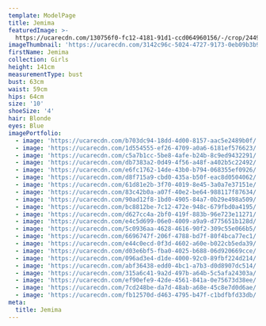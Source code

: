 ```yaml
---
template: ModelPage
title: Jemima
featuredImage: >-
  https://ucarecdn.com/130756f0-fc12-4181-91d1-ccd064960156/-/crop/2449x1487/0,0/-/preview/
imageThumbnail: 'https://ucarecdn.com/3142c96c-5024-4727-9173-0eb09b3b9552/'
firstName: Jemima
collection: Girls
height: 141cm
measurementType: bust
bust: 63cm
waist: 59cm
hips: 64cm
size: '10'
shoeSize: '4'
hair: Blonde
eyes: Blue
imagePortfolio:
  - image: 'https://ucarecdn.com/b703dc94-18dd-4d00-8157-aac5e2489b0f/'
  - image: 'https://ucarecdn.com/1d554555-ef26-4709-a0a6-6181ef576623/'
  - image: 'https://ucarecdn.com/c5a7b1cc-5be8-4afe-b24b-8c9ed9432291/'
  - image: 'https://ucarecdn.com/db7383a2-0d49-4f56-a48f-a402b5c22492/'
  - image: 'https://ucarecdn.com/e6fc1762-14de-43b0-b794-068355ef0926/'
  - image: 'https://ucarecdn.com/d8f715a9-cbd0-435a-b50f-eac8d0504062/'
  - image: 'https://ucarecdn.com/61d81e2b-3f70-4019-8e45-3a0a7e37151e/'
  - image: 'https://ucarecdn.com/83c42b0a-a07f-40e2-be64-988117f87634/'
  - image: 'https://ucarecdn.com/90ad12f8-1bd0-4905-84a7-0b29e498a509/'
  - image: 'https://ucarecdn.com/bc8812be-7c12-472e-948c-679fbd0a4195/'
  - image: 'https://ucarecdn.com/d627cc4a-2bf0-419f-883b-96e723e11271/'
  - image: 'https://ucarecdn.com/e4c5d699-06e0-4009-a9a9-d775651b128d/'
  - image: 'https://ucarecdn.com/5c0936aa-4628-4616-90f2-309c55e066b5/'
  - image: 'https://ucarecdn.com/6696747f-206f-4788-bd7f-80f4bca77ec1/'
  - image: 'https://ucarecdn.com/e44c0ecd-0f3d-4602-a60e-b022cb5eda39/'
  - image: 'https://ucarecdn.com/d03e6bf5-fba0-4025-b688-06d920669cce/'
  - image: 'https://ucarecdn.com/096ad3e4-d1de-4000-92c0-89fbf224d214/'
  - image: 'https://ucarecdn.com/abf36438-edd0-4bc1-a7b3-d0d8907dc514/'
  - image: 'https://ucarecdn.com/315a6c41-9a2d-497b-a64b-5c5afa24303a/'
  - image: 'https://ucarecdn.com/ef90efe9-42de-4561-841a-0e75673d38ee/'
  - image: 'https://ucarecdn.com/7cd248be-da7d-48ab-a68e-45c8e7d0d6ae/'
  - image: 'https://ucarecdn.com/fb12570d-d463-4795-b47f-c1bdfbfd33db/'
meta:
  title: Jemima
---
```


